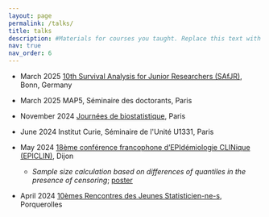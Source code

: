 ```yaml
---
layout: page
permalink: /talks/
title: talks
description: #Materials for courses you taught. Replace this text with your description.
nav: true
nav_order: 6
---
```

- March 2025 [10th Survival Analysis for Junior Researchers (SAfJR)](https://safjr2025.uni-bonn.de/), Bonn, Germany

- March 2025 MAP5, Séminaire des doctorants, Paris

- November 2024 [Journées de biostatistique](https://jdb2024.sciencesconf.org/), Paris

- June 2024 Institut Curie, Séminaire de l'Unité U1331, Paris

- May 2024 [18ème conférence francophone d’EPIdémiologie CLINique (EPICLIN)](https://epiclin2024.congres-scientifique.com/registration/), Dijon
  - *Sample size calculation based on differences of quantiles in the presence of censoring*;
  [poster](https://beafarah.github.io/assets/pdf/Poster_EPICLIN.pdf)

- April 2024 [10èmes Rencontres des Jeunes Statisticien-ne-s](https://rjs2024.sciencesconf.org/?lang=fr), Porquerolles

  

